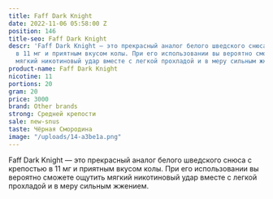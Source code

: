 ```yaml
---
title: Faff Dark Knight
date: 2022-11-06 05:58:00 Z
position: 146
title-seo: Faff Dark Knight
descr: 'Faff Dark Knight — это прекрасный аналог белого шведского снюса с крепостью
  в 11 мг и приятным вкусом колы. При его использовании вы вероятно сможете ощутить
  мягкий никотиновый удар вместе с легкой прохладой и в меру сильным жжением. '
product-name: Faff Dark Knight
nicotine: 11
portions: 20
gram: 20
price: 3000
brand: Other brands
strong: Средней крепости
sale: new-snus
taste: Чёрная Смородина
image: "/uploads/14-a3be1a.png"
---
```


Faff Dark Knight — это прекрасный аналог белого шведского снюса с крепостью в 11 мг и приятным вкусом колы. При его использовании вы вероятно сможете ощутить мягкий никотиновый удар вместе с легкой прохладой и в меру сильным жжением. 
